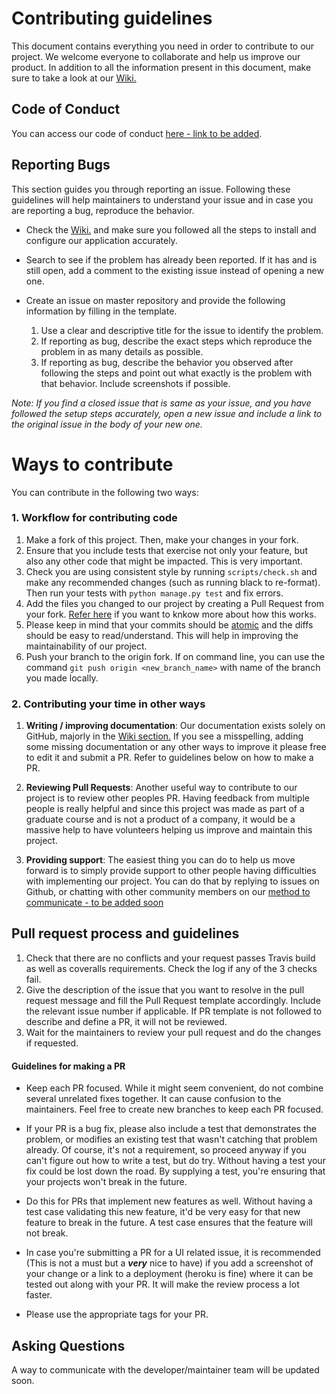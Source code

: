 # Contributing guidelines
This document contains everything you need in order to contribute to our project. We welcome everyone to collaborate and help us improve our product. In addition to all the information present in this document, make sure to take a look at our [Wiki.](https://github.com/gcivil-nyu-org/spring2020-cs-gy-9223-class/wiki)

## Code of Conduct
You can access our code of conduct [here - link to be added](). 

## Reporting Bugs
This section guides you through reporting an issue. Following these guidelines will help maintainers to understand your issue and in case you are reporting a bug, reproduce the behavior.

  * Check the [Wiki.](https://github.com/gcivil-nyu-org/spring2020-cs-gy-9223-class/wiki) and make sure you followed all the steps to install and configure our application accurately. 

  * Search to see if the problem has already been reported. If it has and is still open, add a comment to the existing issue instead of opening a new one.

  * Create an issue on master repository and provide the following information by filling in the template.

    1. Use a clear and descriptive title for the issue to identify the problem.
    2. If reporting as bug, describe the exact steps which reproduce the problem in as many details as possible.
    3. If reporting as bug, describe the behavior you observed after following the steps and point out what exactly is the problem with that behavior. Include screenshots if possible.

   *Note: If you find a closed issue that is same as your issue, and you have followed the setup steps accurately, open a new issue and include a link to the original issue in the body of your new one.*

# Ways to contribute
You can contribute in the following two ways:

### 1. Workflow for contributing code
   1. Make a fork of this project. Then, make your changes in your fork.
   2. Ensure that you include tests that exercise not only your feature, but also any other code that might be impacted. This is very important.
   3. Check you are using consistent style by running `scripts/check.sh` and make any recommended changes (such as running black to re-format). Then run your tests with `python manage.py test` and fix errors. 
   4. Add the files you changed to our project by creating a Pull Request from your fork. [Refer here](https://help.github.com/en/github/collaborating-with-issues-and-pull-requests/creating-a-pull-request-from-a-fork) if you want to knkow more about how this works.
   5. Please keep in mind that your commits should be [atomic](https://en.wikipedia.org/wiki/Atomic_commit#Atomic_commit_convention) and the diffs should be easy to read/understand. This will help in improving the maintainability of our project.
   6. Push your branch to the origin fork. If on command line, you can use the command `git push origin <new_branch_name>` with name of the branch you made locally.

### 2. Contributing your time in other ways

  1. **Writing / improving documentation**: Our documentation exists solely on GitHub, majorly in the [Wiki section.](https://github.com/gcivil-nyu-org/spring2020-cs-gy-9223-class/wiki) If you see a misspelling, adding some missing documentation or any other ways to improve it please free to edit it and submit a PR. Refer to guidelines below on how to make a PR. 

  2. **Reviewing Pull Requests**: Another useful way to contribute to our project is to review other peoples PR. Having feedback from multiple people is really helpful and since this project was made as part of a graduate course and is not a product of a company, it would be a massive help to have volunteers helping us improve and maintain this project.

  3. **Providing support**: The easiest thing you can do to help us move forward is to simply provide support to other people having difficulties with implementing our project. You can do that by replying to issues on Github, or chatting with other community members on our [method to communicate - to be added soon]()
  
## Pull request process and guidelines
1. Check that there are no conflicts and your request passes Travis build as well as coveralls requirements. Check the log if any of the 3 checks fail.
2. Give the description of the issue that you want to resolve in the pull request message and fill the Pull Request template accordingly. Include the relevant issue number if applicable. If PR template is not followed to describe and define a PR, it will not be reviewed.
3. Wait for the maintainers to review your pull request and do the changes if requested.

#### Guidelines for making a PR
* Keep each PR focused. While it might seem convenient, do not combine several unrelated fixes together. It can cause confusion to the maintainers. Feel free to create new branches to keep each PR focused.

* If your PR is a bug fix, please also include a test that demonstrates the problem, or modifies an existing test that wasn't catching that problem already. Of course, it's not a requirement, so proceed anyway if you can't figure out how to write a test, but do try. Without having a test your fix could be lost down the road. By supplying a test, you're ensuring that your projects won't break in the future.

* Do this for PRs that implement new features as well. Without having a test case validating this new feature, it'd be very easy for that new feature to break in the future. A test case ensures that the feature will not break. 

* In case you're submitting a PR for a UI related issue, it is recommended (This is not a must but a ***very*** nice to have) if you add a screenshot of your change or a link to a deployment (heroku is fine) where it can be tested out along with your PR. It will make the review process a lot faster. 

* Please use the appropriate tags for your PR. 

## Asking Questions
A way to communicate with the developer/maintainer team will be updated soon. 
